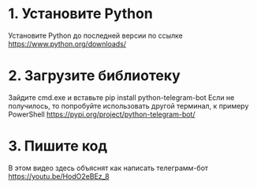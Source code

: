 # 1. Установите Python
Установите Python до последней версии по ссылке https://www.python.org/downloads/
# 2. Загрузите библиотеку
Зайдите cmd.exe и вставьте pip install python-telegram-bot
Если не получилось, то попробуйте использовать другой терминал, к примеру PowerShell
https://pypi.org/project/python-telegram-bot/
# 3. Пишите код
В этом видео здесь объяснят как написать телеграмм-бот
https://youtu.be/HodO2eBEz_8